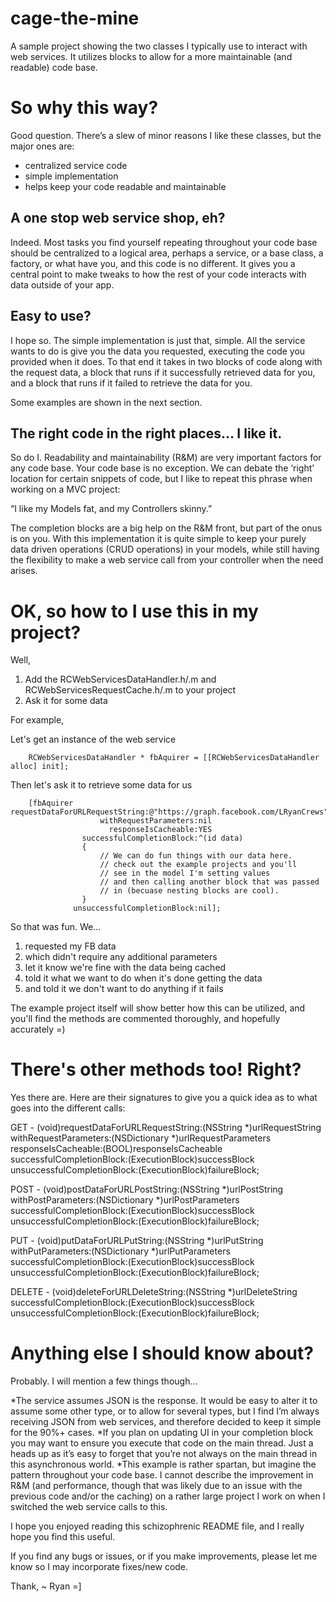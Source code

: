 cage-the-mine
=============

A sample project showing the two classes I typically use to  interact with web services.  It utilizes blocks to allow for a more maintainable (and readable) code base.


So why this way?
================

Good question.  There’s a slew of minor reasons I like these classes, but the major ones are:
* centralized service code
* simple implementation
* helps keep your code readable and maintainable

A one stop web service shop, eh?
--------------------------------

Indeed.  Most tasks you find yourself repeating throughout your code base should be centralized to a logical area, perhaps a service, or a base class, a factory, or what have you, and this code is no different.  It gives you a central point to make tweaks to how the rest of your code interacts with data outside of your app.

Easy to use?
------------

I hope so.  The simple implementation is just that, simple.  All the service wants to do is give you the data you requested, executing the code you provided when it does.  To that end it takes in two blocks of code along with the request data, a block that runs if it successfully retrieved data for you, and a block that runs if it failed to retrieve the data for you.

Some examples are shown in the next section.

The right code in the right places... I like it.
------------------------------------------------

So do I.  Readability and maintainability (R&M) are very important factors for any code base.  Your code base is no exception.  We can debate the ‘right’ location for certain snippets of code, but I like to repeat this phrase when working on a MVC project:

“I like my Models fat, and my Controllers skinny.”

The completion blocks are a big help on the R&M front, but part of the onus is on you.  With this implementation it is quite simple to keep your purely data driven operations (CRUD operations) in your models, while still having the flexibility to make a web service call from your controller when the need arises.


OK, so how to I use this in my project?
=======================================

Well,

1. Add the RCWebServicesDataHandler.h/.m and RCWebServicesRequestCache.h/.m to your project
2. Ask it for some data

For example,

Let's get an instance of the web service

		RCWebServicesDataHandler * fbAquirer = [[RCWebServicesDataHandler alloc] init];

Then let's ask it to retrieve some data for us

		[fbAquirer requestDataForURLRequestString:@"https://graph.facebook.com/LRyanCrews"
                        withRequestParameters:nil
                          responseIsCacheable:YES
                    successfulCompletionBlock:^(id data)
                    {
                        // We can do fun things with our data here.
                        // check out the example projects and you'll
                        // see in the model I'm setting values
                        // and then calling another block that was passed
                        // in (becuase nesting blocks are cool).
                    }
                  unsuccessfulCompletionBlock:nil];

So that was fun.  We... 
1. requested my FB data 
2. which didn't require any additional parameters 
3. let it know we're fine with the data being cached
4. told it what we want to do when it's done getting the data
5. and told it we don't want to do anything if it fails

The example project itself will show better how this can be utilized, and you'll find the methods are commented thoroughly, and hopefully accurately =)


There's other methods too!  Right?
==================================

Yes there are.  Here are their signatures to give you a quick idea as to what goes into the different calls:

GET
		- (void)requestDataForURLRequestString:(NSString *)urlRequestString
                 withRequestParameters:(NSDictionary *)urlRequestParameters
                   responseIsCacheable:(BOOL)responseIsCacheable
             successfulCompletionBlock:(ExecutionBlock)successBlock
           unsuccessfulCompletionBlock:(ExecutionBlock)failureBlock;

POST
		- (void)postDataForURLPostString:(NSString *)urlPostString
              withPostParameters:(NSDictionary *)urlPostParameters
       successfulCompletionBlock:(ExecutionBlock)successBlock
     unsuccessfulCompletionBlock:(ExecutionBlock)failureBlock;

PUT
		- (void)putDataForURLPutString:(NSString *)urlPutString
             withPutParameters:(NSDictionary *)urlPutParameters
     successfulCompletionBlock:(ExecutionBlock)successBlock
   unsuccessfulCompletionBlock:(ExecutionBlock)failureBlock;

DELETE
		- (void)deleteForURLDeleteString:(NSString *)urlDeleteString
       successfulCompletionBlock:(ExecutionBlock)successBlock
     unsuccessfulCompletionBlock:(ExecutionBlock)failureBlock;


Anything else I should know about?
==================================

Probably.  I will mention a few things though...

*The service assumes JSON is the response.  It would be easy to alter it to assume some other type, or to allow for several types, but I find I’m always receiving JSON from web services, and therefore decided to keep it simple for the 90%+ cases.
*If you plan on updating UI in your completion block you may want to ensure you execute that code on the main thread.  Just a heads up as it’s easy to forget that you’re not always on the main thread in this asynchronous world.
*This example is rather spartan, but imagine the pattern throughout your code base.  I cannot describe the improvement in R&M (and performance, though that was likely due to an issue with the previous code and/or the caching) on a rather large project I work on when I switched the web service calls to this.

I hope you enjoyed reading this schizophrenic README file, and I really hope you find this useful.

If you find any bugs or issues, or if you make improvements, please let me know so I may incorporate fixes/new code.

Thank,
~ Ryan =]
